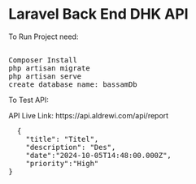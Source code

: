 <H1> Laravel Back End DHK API </H1>

<p> To Run Project need: </p>
<pre> 
Composer Install 
php artisan migrate  
php artisan serve
create database name: bassamDb
</pre>

<p> To Test API: </p>
<p> API Live Link: https://api.aldrewi.com/api/report </p>

<pre>
  {
    "title": "Titel",
    "description": "Des",
    "date":"2024-10-05T14:48:00.000Z",
    "priority":"High"
}

</pre>
